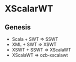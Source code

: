 # XScalarWT

## Genesis
+ Scala + SWT => SSWT
+ XML + SWT => XSWT 
+ XSWT + SSWT => XScalaWT
+ XScalaWT => ozb-xscalawt

